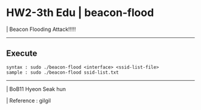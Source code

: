 # HW2-3th Edu | beacon-flood

| Beacon Flooding Attack!!!!!

---
## Execute
```
syntax : sudo ./beacon-flood <interface> <ssid-list-file>
sample : sudo ./beacon-flood ssid-list.txt

```


---
| BoB11 Hyeon Seak hun

| Reference : gilgil
